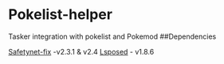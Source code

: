# Pokelist-helper
Tasker integration with pokelist and Pokemod
##Dependencies

[Safetynet-fix][safetynetfix] -v2.3.1 & v2.4
[Lsposed][lsposed] - v1.8.6



[safetynetfix]:https://github.com/kdrag0n/safetynet-fix
[lsposed]: https://github.com/LSPosed/LSPosed/releases
